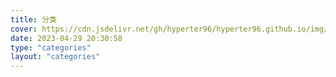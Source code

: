 ```yaml
---
title: 分类
cover: https://cdn.jsdelivr.net/gh/hyperter96/hyperter96.github.io/img/lighthouse.jpg
date: 2023-04-29 20:30:58
type: "categories"
layout: "categories"
---
```

